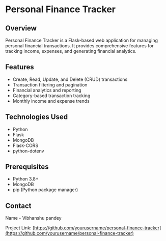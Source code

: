 # Personal Finance Tracker

## Overview
Personal Finance Tracker is a Flask-based web application for managing personal financial transactions. It provides comprehensive features for tracking income, expenses, and generating financial analytics.

## Features
- Create, Read, Update, and Delete (CRUD) transactions
- Transaction filtering and pagination
- Financial analytics and reporting
- Category-based transaction tracking
- Monthly income and expense trends

## Technologies Used
- Python
- Flask
- MongoDB
- Flask-CORS
- python-dotenv

## Prerequisites
- Python 3.8+
- MongoDB
- pip (Python package manager)

## Contact
Name - Vibhanshu pandey

Project Link: [https://github.com/yourusername/personal-finance-tracker](https://github.com/yourusername/personal-finance-tracker)
